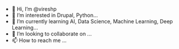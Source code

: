 - 👋 Hi, I’m @vireshp
- 👀 I’m interested in Drupal, Python...
- 🌱 I’m currently learning AI, Data Science, Machine Learning, Deep Learning...
- 💞️ I’m looking to collaborate on ...
- 📫 How to reach me ...

<!---
vireshp/vireshp is a ✨ special ✨ repository because its `README.md` (this file) appears on your GitHub profile.
You can click the Preview link to take a look at your changes.
--->
